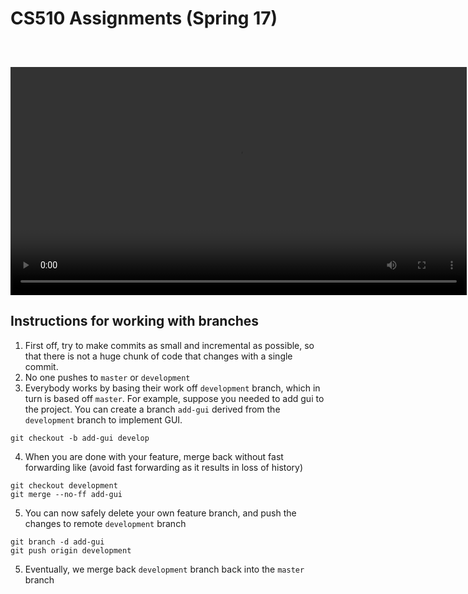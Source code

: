 # CS510 Assignments (Spring 17)

<p align="center">
  <img src="https://gurumulay.github.io/images/vision/image-computation/img-comp1.png?raw=true" alt=""/>
</p>

<p align="center">
  <img src="https://gurumulay.github.io/images/vision/image-computation/clustering.png?raw=true" alt=""/>
</p>

<p align="center">
  <img src="https://gurumulay.github.io/images/vision/image-computation/saliency.png?raw=true" alt=""/>
</p>


<video width="730" autoplay loop="loop" controls="false">
  <source src="https://www.youtube.com/watch?v=Ajp-H0SiAGo" type="video/mp4">
  <p>Unfortunately, your browser doesn't support HTML5 embedded videos. Here is
    a <a href="https://www.youtube.com/watch?v=Ajp-H0SiAGo">link to the video</a> instead.</p>
</video>


## Instructions for working with branches
1. First off, try to make commits as small and incremental as possible, so that there is not a huge chunk of code that changes with a single commit.
2. No one pushes to `master` or `development`
3. Everybody works by basing their work off `development` branch, which in turn is based off `master`. For example, suppose you needed to add gui to the project. You can create a branch `add-gui` derived from the `development` branch to implement GUI.

 ```
 git checkout -b add-gui develop
```

4. When you are done with your feature, merge back without fast forwarding like (avoid fast forwarding as it results in loss of history)

 ```
git checkout development
git merge --no-ff add-gui
```

5. You can now safely delete your own feature branch, and push the changes to remote `development` branch

 ```
git branch -d add-gui
git push origin development
```    

5. Eventually, we merge back `development` branch back into the `master` branch
